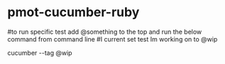 # pmot-cucumber-ruby

#to run specific test add @something to the top and run the below command from command line
#I current set test Im working on to @wip

cucumber --tag @wip
